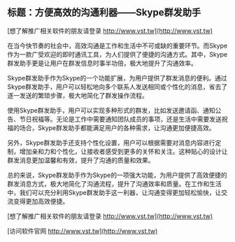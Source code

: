 ## **标题：方便高效的沟通利器——Skype群发助手**

[想了解推广相关软件的朋友请登录 http://www.vst.tw](http://www.vst.tw)

在当今快节奏的社会中，高效沟通是工作和生活中不可或缺的重要环节。而Skype作为一款广受欢迎的即时通讯工具，为人们提供了便捷的沟通方式。其中，Skype群发助手更是让用户在群发信息时事半功倍，极大地提升了沟通效率。

Skype群发助手作为Skype的一个功能扩展，为用户提供了群发消息的便利。通过Skype群发助手，用户可以轻松地向多个联系人发送相同或个性化的消息，省去了逐一发送的繁琐步骤，极大地简化了群发操作流程。

使用Skype群发助手，用户可以实现多种形式的群发，比如发送邀请函、通知公告、节日祝福等。无论是工作中需要通知团队成员的事项，还是生活中需要发送祝福的场合，Skype群发助手都能满足用户的各种需求，让沟通更加便捷高效。

另外，Skype群发助手还支持个性化设置，用户可以根据需要对消息内容进行定制，增加亲和力和个性化，让接收者感受到更多的关怀和关注。这种贴心的设计让群发消息更加温馨和有效，提升了沟通的质量和效果。

总的来说，Skype群发助手作为Skype的一项强大功能，为用户提供了高效便捷的群发消息方式，极大地简化了沟通流程，提升了沟通效率和质量。在工作和生活中，我们可以充分利用Skype群发助手这一利器，让沟通变得更加轻松愉快，让交流变得更加高效便捷。

[想了解推广相关软件的朋友请登录 http://www.vst.tw](http://www.vst.tw)


[访问软件官网 http://www.vst.tw](http://www.vst.tw)
